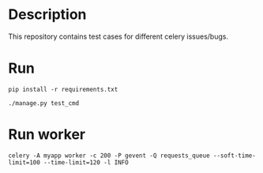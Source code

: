 # Description
This repository contains test cases for different celery issues/bugs.

# Run
```pip install -r requirements.txt```

```./manage.py test_cmd```

# Run worker
```celery -A myapp worker -c 200 -P gevent -Q requests_queue --soft-time-limit=100 --time-limit=120 -l INFO```
